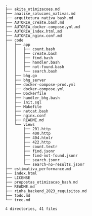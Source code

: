     .
    ├── akita_otimizacoes.md
    ├── analise_solucoes_nativas.md
    ├── arquitetura_nativa_bash.md
    ├── AUTORIA_create.bash.md
    ├── AUTORIA_docker-compose.yml.md
    ├── AUTORIA_index.html.md
    ├── AUTORIA_nginx.conf.md
    ├── code
    │   ├── app
    │   │   ├── count.bash
    │   │   ├── create.bash
    │   │   ├── find.bash
    │   │   ├── handler.bash
    │   │   ├── not-found.bash
    │   │   └── search.bash
    │   ├── bhg.go
    │   ├── bhg_server
    │   ├── docker-compose-prod.yml
    │   ├── docker-compose.yml
    │   ├── Dockerfile
    │   ├── handler_bhg.bash
    │   ├── init.sql
    │   ├── Makefile
    │   ├── netcat.bash
    │   ├── nginx.conf
    │   ├── README.md
    │   └── views
    │       ├── 201.http
    │       ├── 400.http
    │       ├── 404.htmlr
    │       ├── 422.http
    │       ├── count.textr
    │       ├── find.jsonr
    │       ├── find-not-found.jsonr
    │       ├── search.jsonr
    │       └── search-no-results.jsonr
    ├── estimativa_performance.md
    ├── index.html
    ├── LICENSE
    ├── propostas_otimizacao_bash.md
    ├── README.md
    ├── rinha_backend_2023_requisitos.md
    ├── todo.md
    └── tree.md
    
    4 directories, 41 files
